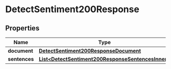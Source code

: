 

# DetectSentiment200Response


## Properties

| Name | Type | Description | Notes |
|------------ | ------------- | ------------- | -------------|
|**document** | [**DetectSentiment200ResponseDocument**](DetectSentiment200ResponseDocument.md) |  |  [optional] |
|**sentences** | [**List&lt;DetectSentiment200ResponseSentencesInner&gt;**](DetectSentiment200ResponseSentencesInner.md) |  |  [optional] |




